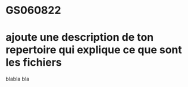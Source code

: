 # GS060822

# ajoute une description de ton repertoire qui explique ce que sont les fichiers

blabla bla
